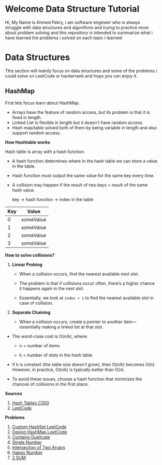# Welcome Data Structure Tutorial

Hi, My Name is Ahmed Fekry, i am software engineer who is always struggle with data structures and algorithms and trying to practice more about problem solving and this repository is intended to summarize what i have learned the problems i solved on each topic i learned  


# Data Structures

This section will mainly focus on data structures and some of the problems i could solve on LeetCode or hackerrank and hope you can enjoy it.


## HashMap 

First lets focus learn about HashMap. 

-   Arrays have the feature of random access, but its problem is that it is fixed in length.
-   Linked List is flexible in length but it doesn't have random access.
-   Hash map/table solved both of them by being variable in length and also support random access.

**How Hashtable works**

Hash table is array with a hash function.
-   A hash function determines where in the hash table we can store a value in the table.
 -   Hash function must output the same value for the same key every time.    
-   A collision may happen if the result of two keys = result of the same hash value.

      key  →  hash function  →  index in the table
												                                 
|Key|Value|
|--|--|
| 0 | someValue |
| 1 | someValue |
| 2 | someValue |
| 3 | someValue |



**How to solve collisions?**

1.  **Linear Probing**
    
    -   When a collision occurs, find the nearest available next slot.
        
    -   The problem is that if collisions occur often, there’s a higher chance it happens again in the next slot.
        
    -   Essentially, we look at `index + 1` to find the nearest available slot in case of collision.
        
2.  **Separate Chaining**
    
    -   When a collision occurs, create a pointer to another item—essentially making a linked list at that slot.
        

-   The worst-case cost is O(n/k), where:
    
    -   n = number of items
        
    -   k = number of slots in the hash table
        
-   If k is constant (the table size doesn’t grow), then O(n/k) becomes O(n). However, in practice, O(n/k) is typically better than O(n).
-   To avoid these issues, choose a hash function that minimizes the chances of collisions in the first place.

**Sources**
1.  [Hash Tables CS50](https://www.youtube.com/watch?v=h2d9b_nEzoA)
2. [LeetCode](https://leetcode.com/explore/learn/card/hash-table/182/practical-applications/1109/)

**Problems**

 1. [Custom HashSet LeetCode](https://leetcode.com/explore/learn/card/hash-table/182/practical-applications/1139/)
 2. [Design HashMap LeetCode](https://leetcode.com/explore/learn/card/hash-table/182/practical-applications/1140/)
 3. [Contains Duplicate](https://leetcode.com/explore/learn/card/hash-table/183/combination-with-other-algorithms/1112/)
 4. [Single Number](https://leetcode.com/explore/learn/card/hash-table/183/combination-with-other-algorithms/1176/)
 5. [Intersection of Two Arrays](https://leetcode.com/explore/learn/card/hash-table/183/combination-with-other-algorithms/1105/)
 6. [Happy Number](https://leetcode.com/explore/learn/card/hash-table/183/combination-with-other-algorithms/1131/)
 7. [2 SUM](https://leetcode.com/problems/two-sum/description/)